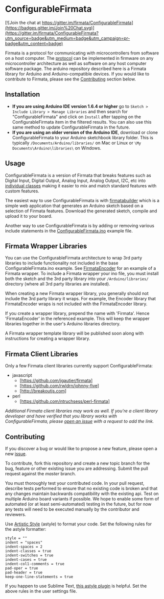# ConfigurableFirmata

[![Join the chat at https://gitter.im/firmata/ConfigurableFirmata](https://badges.gitter.im/Join%20Chat.svg)](https://gitter.im/firmata/ConfigurableFirmata?utm_source=badge&utm_medium=badge&utm_campaign=pr-badge&utm_content=badge)

Firmata is a protocol for communicating with microcontrollers from software on a host computer. The [protocol](https://github.com/firmata/protocol) can be implemented in firmware on any microcontroller architecture as well as software on any host computer software package. The arduino repository described here is a Firmata library for Arduino and Arduino-compatible devices. If you would like to contribute to Firmata, please see the [Contributing](#contributing) section below.

## Installation

- **If you are using Arduino IDE version 1.6.4 or higher** go to `Sketch > Include Library > Manage Libraries` and then search for "ConfigurableFirmata" and click on `Install` after tapping on the ConfigurableFirmata item in the filtered results. You can also use this same method to update ConfigurableFirmata in the future.
- **If you are using an older version of the Arduino IDE**, download or clone ConfigurableFirmata to your Arduino sketchbook library folder. This is typically `/Documents/Arduino/libraries/` on Mac or Linux or `\My Documents\Arduino\libraries\` on Windows.

## Usage

ConfigurableFirmata is a version of Firmata that breaks features such as Digital Input, Digital Output, Analog Input, Analog Output, I2C, etc into [individual classes](https://github.com/firmata/ConfigurableFirmata/tree/master/src) making it easier to mix and match standard features with custom features.

The easiest way to use ConfigurableFirmata is with [firmatabuilder](http://firmatabuilder.com) which is a simple web application that generates an Arduino sketch based on a selection of Firmata features. Download the generated sketch, compile and upload it to your board.

Another way to use ConfigurableFirmata is by adding or removing various include statements in the [ConfigurableFirmata.ino](https://github.com/firmata/ConfigurableFirmata/blob/master/examples/ConfigurableFirmata/ConfigurableFirmata.ino) example file.

## Firmata Wrapper Libraries

You can use the ConfigurableFirmata architecture to wrap 3rd party libraries to include
functionality not included in the base ConfigurableFirmata.ino example. See [FirmataEncoder](https://github.com/firmata/FirmataEncoder) for an example of a Firmata wrapper. To include a Firmata wrapper your
ino file, you must install both the sketch and the 3rd party library into your `/Arduino/libraries/`
directory (where all 3rd party libraries are installed).

When creating a new Firmata wrapper library, you generally should not include the 3rd party
library it wraps. For example, the Encoder library that FirmataEncoder wraps is not included with
the FirmataEncoder library.

If you create a wrapper library, prepend the name with 'Firmata'. Hence 'FirmataEncoder' in the
referenced example. This will keep the wrapper libraries together in the user's Arduino libraries
directory.

A Firmata wrapper template library will be published soon along with instructions for creating
a wrapper library.

## Firmata Client Libraries
Only a few Firmata client libraries currently support ConfigurableFirmata:

* javascript
  * [https://github.com/jgautier/firmata]
  * [https://github.com/rwldrn/johnny-five]
  * [http://breakoutjs.com]
* perl
  * [https://github.com/ntruchsess/perl-firmata]

*Additional Firmata client libraries may work as well. If you're a client library developer and have verified that you library works with ConfigurableFirmata, please [open an issue](https://github.com/firmata/ConfigurableFirmata/issues) with a request to add the link.*

## Contributing

If you discover a bug or would like to propose a new feature, please open a new [issue](https://github.com/firmata/ConfigurableFirmata/issues?sort=created&state=open).

To contribute, fork this repository and create a new topic branch for the bug, feature or other existing issue you are addressing. Submit the pull request against the *master* branch.

You must thoroughly test your contributed code. In your pull request, describe tests performed to ensure that no existing code is broken and that any changes maintain backwards compatibility with the existing api. Test on multiple Arduino board variants if possible. We hope to enable some form of automated (or at least semi-automated) testing in the future, but for now any tests will need to be executed manually by the contributor and reviewers.

Use [Artistic Style](http://astyle.sourceforge.net/) (astyle) to format your code. Set the following rules for the astyle formatter:

```
style = ""
indent = "spaces"
indent-spaces = 2
indent-classes = true
indent-switches = true
indent-cases = true
indent-col1-comments = true
pad-oper = true
pad-header = true
keep-one-line-statements = true
```

If you happen to use Sublime Text, [this astyle plugin](https://github.com/timonwong/SublimeAStyleFormatter) is helpful. Set the above rules in the user settings file.
